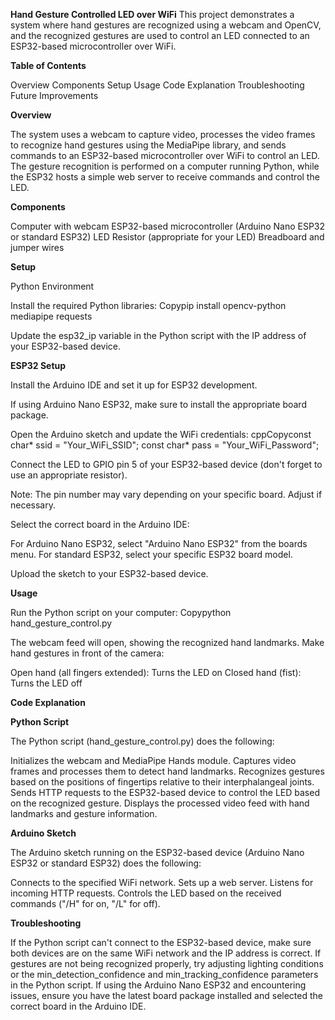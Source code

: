 **Hand Gesture Controlled LED over WiFi**
This project demonstrates a system where hand gestures are recognized using a webcam and OpenCV, and the recognized gestures are used to control an LED connected to an ESP32-based microcontroller over WiFi.

**Table of Contents**

Overview
Components
Setup
Usage
Code Explanation
Troubleshooting
Future Improvements

**Overview**

The system uses a webcam to capture video, processes the video frames to recognize hand gestures using the MediaPipe library, and sends commands to an ESP32-based microcontroller over WiFi to control an LED. The gesture recognition is performed on a computer running Python, while the ESP32 hosts a simple web server to receive commands and control the LED.

**Components**

Computer with webcam
ESP32-based microcontroller (Arduino Nano ESP32 or standard ESP32)
LED
Resistor (appropriate for your LED)
Breadboard and jumper wires

**Setup**

Python Environment

Install the required Python libraries:
Copypip install opencv-python mediapipe requests

Update the esp32_ip variable in the Python script with the IP address of your ESP32-based device.

**ESP32 Setup**

Install the Arduino IDE and set it up for ESP32 development.

If using Arduino Nano ESP32, make sure to install the appropriate board package.


Open the Arduino sketch and update the WiFi credentials:
cppCopyconst char* ssid = "Your_WiFi_SSID";
const char* pass = "Your_WiFi_Password";

Connect the LED to GPIO pin 5 of your ESP32-based device (don't forget to use an appropriate resistor).

Note: The pin number may vary depending on your specific board. Adjust if necessary.


Select the correct board in the Arduino IDE:

For Arduino Nano ESP32, select "Arduino Nano ESP32" from the boards menu.
For standard ESP32, select your specific ESP32 board model.


Upload the sketch to your ESP32-based device.

**Usage**

Run the Python script on your computer:
Copypython hand_gesture_control.py

The webcam feed will open, showing the recognized hand landmarks.
Make hand gestures in front of the camera:

Open hand (all fingers extended): Turns the LED on
Closed hand (fist): Turns the LED off



**Code Explanation**

**Python Script**

The Python script (hand_gesture_control.py) does the following:

Initializes the webcam and MediaPipe Hands module.
Captures video frames and processes them to detect hand landmarks.
Recognizes gestures based on the positions of fingertips relative to their interphalangeal joints.
Sends HTTP requests to the ESP32-based device to control the LED based on the recognized gesture.
Displays the processed video feed with hand landmarks and gesture information.

**Arduino Sketch**

The Arduino sketch running on the ESP32-based device (Arduino Nano ESP32 or standard ESP32) does the following:

Connects to the specified WiFi network.
Sets up a web server.
Listens for incoming HTTP requests.
Controls the LED based on the received commands ("/H" for on, "/L" for off).

**Troubleshooting**

If the Python script can't connect to the ESP32-based device, make sure both devices are on the same WiFi network and the IP address is correct.
If gestures are not being recognized properly, try adjusting lighting conditions or the min_detection_confidence and min_tracking_confidence parameters in the Python script.
If using the Arduino Nano ESP32 and encountering issues, ensure you have the latest board package installed and selected the correct board in the Arduino IDE.

